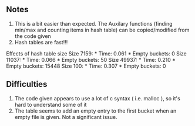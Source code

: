 ## Notes
  1. This is a bit easier than expected. The Auxilary functions (finding min/max and counting items in hash table) can be copied/modified from the code given
  2. Hash tables are fast!!!

  Effects of hash table size
    Size 7159:
      * Time: 0.061
      * Empty buckets: 0
    Size 11037:
      * Time: 0.066
      * Empty buckets: 50
    Size 49937:
      * Time: 0.210
      * Empty buckets: 15448
    Size 100:
      * Time: 0.307
      * Empty buckets: 0

## Difficulties
  1. The code given appears to use a lot of c syntax ( i.e. malloc ), so it's hard to understand some of it
  2. The table seems to add an empty entry to the first bucket when an empty file is given. Not a significant issue.
